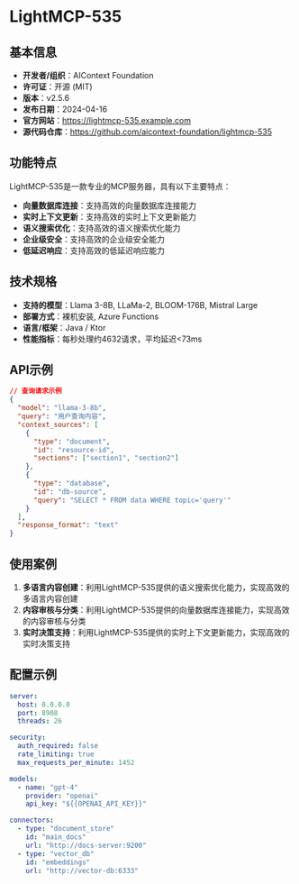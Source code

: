 # LightMCP-535

## 基本信息

- **开发者/组织**：AIContext Foundation
- **许可证**：开源 (MIT)
- **版本**：v2.5.6
- **发布日期**：2024-04-16
- **官方网站**：https://lightmcp-535.example.com
- **源代码仓库**：https://github.com/aicontext-foundation/lightmcp-535

## 功能特点

LightMCP-535是一款专业的MCP服务器，具有以下主要特点：

- **向量数据库连接**：支持高效的向量数据库连接能力
- **实时上下文更新**：支持高效的实时上下文更新能力
- **语义搜索优化**：支持高效的语义搜索优化能力
- **企业级安全**：支持高效的企业级安全能力
- **低延迟响应**：支持高效的低延迟响应能力


## 技术规格

- **支持的模型**：Llama 3-8B, LLaMa-2, BLOOM-176B, Mistral Large
- **部署方式**：裸机安装, Azure Functions
- **语言/框架**：Java / Ktor
- **性能指标**：每秒处理约4632请求，平均延迟<73ms

## API示例

```json
// 查询请求示例
{
  "model": "llama-3-8b",
  "query": "用户查询内容",
  "context_sources": [
    {
      "type": "document",
      "id": "resource-id",
      "sections": ["section1", "section2"]
    },
    {
      "type": "database",
      "id": "db-source",
      "query": "SELECT * FROM data WHERE topic='query'"
    }
  ],
  "response_format": "text"
}
```

## 使用案例

1. **多语言内容创建**：利用LightMCP-535提供的语义搜索优化能力，实现高效的多语言内容创建
2. **内容审核与分类**：利用LightMCP-535提供的向量数据库连接能力，实现高效的内容审核与分类
3. **实时决策支持**：利用LightMCP-535提供的实时上下文更新能力，实现高效的实时决策支持


## 配置示例

```yaml
server:
  host: 0.0.0.0
  port: 8908
  threads: 26

security:
  auth_required: false
  rate_limiting: true
  max_requests_per_minute: 1452

models:
  - name: "gpt-4"
    provider: "openai"
    api_key: "${{OPENAI_API_KEY}}"

connectors:
  - type: "document_store"
    id: "main_docs"
    url: "http://docs-server:9200"
  - type: "vector_db"
    id: "embeddings"
    url: "http://vector-db:6333"
```